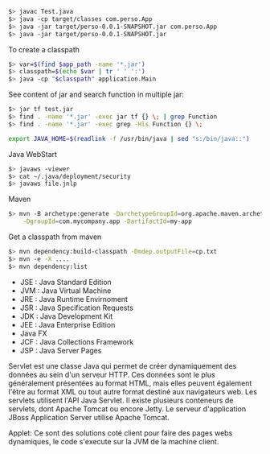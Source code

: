 ``` bash
$> javac Test.java
$> java -cp target/classes com.perso.App
$> java -jar target/perso-0.0.1-SNAPSHOT.jar com.perso.App
$> java -jar target/perso-0.0.1-SNAPSHOT.jar
```

To create a classpath
``` bash
$> var=$(find $app_path -name '*.jar')
$> classpath=$(echo $var | tr ' ' ':')
$> java -cp "$classpath" application.Main
```

See content of jar and search function in multiple jar:
``` bash
$> jar tf test.jar
$> find . -name '*.jar' -exec jar tf {} \; | grep Function
$> find . -name '*.jar' -exec grep -Hls Function {} \;
```

``` bash
export JAVA_HOME=$(readlink -f /usr/bin/java | sed "s:/bin/java::")
```

Java WebStart
``` bash
$> javaws -viewer
$> cat ~/.java/deployment/security
$> javaws file.jnlp
```

Maven
``` bash
$> mvn -B archetype:generate -DarchetypeGroupId=org.apache.maven.archetypes \
    -DgroupId=com.mycompany.app -DartifactId=my-app
```

Get a classpath from maven
``` bash
$> mvn dependency:build-classpath -Dmdep.outputFile=cp.txt
$> mvn -e -X ....
$> mvn dependency:list
```

- JSE : Java Standard Edition
- JVM : Java Virtual Machine
- JRE : Java Runtime Envirnoment
- JSR : Java Specification Requests
- JDK : Java Development Kit
- JEE : Java Enterprise Edition
- Java FX
- JCF : Java Collections Framework
- JSP : Java Server Pages

Servlet est une classe Java qui permet de créer dynamiquement des données au sein d'un serveur HTTP. Ces données sont le plus généralement présentées au format HTML, mais elles peuvent également l'être au format XML ou tout autre format destiné aux navigateurs web. Les servlets utilisent l'API Java Servlet.  Il existe plusieurs conteneurs de servlets, dont Apache Tomcat ou encore Jetty. Le serveur d'application JBoss Application Server utilise Apache Tomcat.

Applet: Ce sont des solutions coté client pour faire des pages webs dynamiques, le code s'execute sur la JVM de la machine client.
